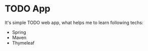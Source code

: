 # TODO App
It's simple TODO web app, what helps me to learn following techs:
* Spring
* Maven
* Thymeleaf